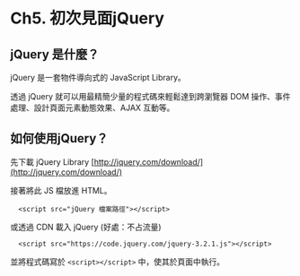 # Ch5. 初次見面jQuery

## jQuery 是什麼？

jQuery 是一套物件導向式的 JavaScript Library。

透過 jQuery 就可以用最精簡少量的程式碼來輕鬆達到跨瀏覽器 DOM 操作、事件處理、設計頁面元素動態效果、AJAX 互動等。

## 如何使用jQuery？

先下載 jQuery Library [http://jquery.com/download/](http://jquery.com/download/)

接著將此 JS 檔放進 HTML。

```text
  <script src="jQuery 檔案路徑"></script>
```

或透過 CDN 載入 jQuery \(好處：不占流量\)

```text
  <script src="https://code.jquery.com/jquery-3.2.1.js"></script>
```

並將程式碼寫於 `<script></script>` 中，使其於頁面中執行。

